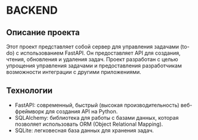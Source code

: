 # BACKEND
## Описание проекта
Этот проект представляет собой сервер для управления задачами (to-do) с использованием FastAPI. Он предоставляет API для создания, чтения, обновления и удаления задач. Проект разработан с целью упрощения управления задачами и предоставления разработчикам возможности интеграции с другими приложениями.

## Технологии
* FastAPI: современный, быстрый (высокая производительность) веб-фреймворк для создания API на Python.
* SQLAlchemy: библиотека для работы с базами данных, которая позволяет использовать ORM (Object Relational Mapping).
* SQLite: легковесная база данных для хранения задач.
